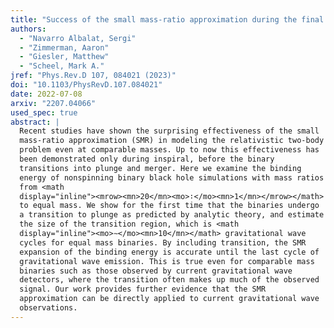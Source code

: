 ```yaml
---
title: "Success of the small mass-ratio approximation during the final orbits of binary black hole simulations"
authors:
  - "Navarro Albalat, Sergi"
  - "Zimmerman, Aaron"
  - "Giesler, Matthew"
  - "Scheel, Mark A."
jref: "Phys.Rev.D 107, 084021 (2023)"
doi: "10.1103/PhysRevD.107.084021"
date: 2022-07-08
arxiv: "2207.04066"
used_spec: true
abstract: |
  Recent studies have shown the surprising effectiveness of the small
  mass-ratio approximation (SMR) in modeling the relativistic two-body
  problem even at comparable masses. Up to now this effectiveness has
  been demonstrated only during inspiral, before the binary
  transitions into plunge and merger. Here we examine the binding
  energy of nonspinning binary black hole simulations with mass ratios
  from <math
  display="inline"><mrow><mn>20</mn><mo>∶</mo><mn>1</mn></mrow></math>
  to equal mass. We show for the first time that the binaries undergo
  a transition to plunge as predicted by analytic theory, and estimate
  the size of the transition region, which is <math
  display="inline"><mo>∼</mo><mn>10</mn></math> gravitational wave
  cycles for equal mass binaries. By including transition, the SMR
  expansion of the binding energy is accurate until the last cycle of
  gravitational wave emission. This is true even for comparable mass
  binaries such as those observed by current gravitational wave
  detectors, where the transition often makes up much of the observed
  signal. Our work provides further evidence that the SMR
  approximation can be directly applied to current gravitational wave
  observations.
---
```

